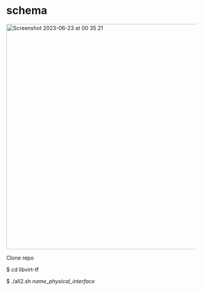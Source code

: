 # schema
<img width="597" alt="Screenshot 2023-06-23 at 00 35 21" src="https://github.com/mehboris/libvirt/assets/13980842/9e094df7-825c-4ac7-9f2f-07833fd940f4">


Clone repo

$ cd libvirt-tf

$ ./all2.sh _name_physical_interface_
